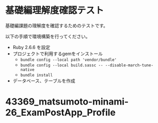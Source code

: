 # 基礎編理解度確認テスト
  
基礎編課題の理解度を確認するためのテストです。

以下の手順で環境構築を行ってください。

- Ruby 2.6.6 を設定
- プロジェクトで利用するgemをインストール
  - `bundle config --local path 'vendor/bundle'` 
  - `bundle config --local build.sassc -- --disable-march-tune-native`
  - `bundle install`
- データベース、テーブルを作成
# 43369_matsumoto-minami-26_ExamPostApp_Profile
